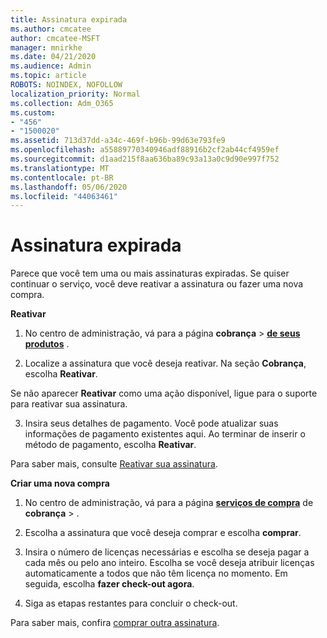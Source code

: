 ```yaml
---
title: Assinatura expirada
ms.author: cmcatee
author: cmcatee-MSFT
manager: mnirkhe
ms.date: 04/21/2020
ms.audience: Admin
ms.topic: article
ROBOTS: NOINDEX, NOFOLLOW
localization_priority: Normal
ms.collection: Adm_O365
ms.custom:
- "456"
- "1500020"
ms.assetid: 713d37dd-a34c-469f-b96b-99d63e793fe9
ms.openlocfilehash: a55889770340946adf88916b2cf2ab44cf4959ef
ms.sourcegitcommit: d1aad215f8aa636ba89c93a13a0c9d90e997f752
ms.translationtype: MT
ms.contentlocale: pt-BR
ms.lasthandoff: 05/06/2020
ms.locfileid: "44063461"
---
```

# <a name="expired-subscription"></a>Assinatura expirada

Parece que você tem uma ou mais assinaturas expiradas. Se quiser continuar o serviço, você deve reativar a assinatura ou fazer uma nova compra.
  
**Reativar**
  
1. No centro de administração, vá para a página **cobrança** \> **[de seus produtos](https://go.microsoft.com/fwlink/p/?linkid=842054)** .

2. Localize a assinatura que você deseja reativar. Na seção **Cobrança**, escolha **Reativar**.

Se não aparecer **Reativar** como uma ação disponível, ligue para o suporte para reativar sua assinatura.

3. Insira seus detalhes de pagamento. Você pode atualizar suas informações de pagamento existentes aqui. Ao terminar de inserir o método de pagamento, escolha **Reativar**.

Para saber mais, consulte [Reativar sua assinatura](https://docs.microsoft.com/office365/admin/subscriptions-and-billing/reactivate-your-subscription).

**Criar uma nova compra**
  
1. No centro de administração, vá para a página **[serviços de compra](https://go.microsoft.com/fwlink/p/?linkid=868433)** de **cobrança** \> .

2. Escolha a assinatura que você deseja comprar e escolha **comprar**.

3. Insira o número de licenças necessárias e escolha se deseja pagar a cada mês ou pelo ano inteiro. Escolha se você deseja atribuir licenças automaticamente a todos que não têm licença no momento. Em seguida, escolha **fazer check-out agora**.

4. Siga as etapas restantes para concluir o check-out.

Para saber mais, confira [comprar outra assinatura](https://docs.microsoft.com/office365/admin/subscriptions-and-billing/buy-another-subscription).